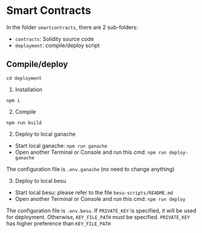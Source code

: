 # Smart Contracts

In the folder `smartcontracts`, there are 2 sub-folders:
  - `contracts`: Solidity source code
  - `deployment`: compile/deploy script

## Compile/deploy

`cd deployment`

1. Installation

`npm i`

2. Compile

`npm run build`

2. Deploy to local ganache

  - Start local ganache: `npm run ganache`
  - Open another Terminal or Console and run this cmd: `npm run deploy-ganache`

The configuration file is `.env.ganache` (no need to change anything)

3. Deploy to local besu

  - Start local besu: please refer to the file `besu-scripts/README.md`
  - Open another Terminal or Console and run this cmd: `npm run deploy`

The configuration file is `.env.besu`. If `PRIVATE_KEY` is specified, it will be used for deployment. Otherwise, `KEY_FILE_PATH` must be specified. `PRIVATE_KEY` has higher preference than `KEY_FILE_PATH`



